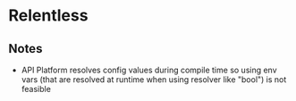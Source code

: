 # Relentless

## Notes

- API Platform resolves config values during compile time so using env vars (that are resolved at runtime when using
  resolver like "bool") is not feasible